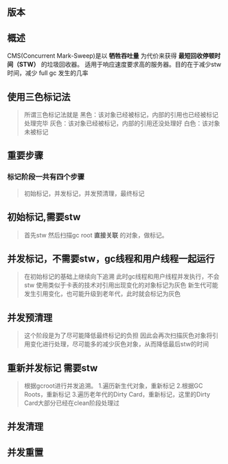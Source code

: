 ## 版本
## 概述
CMS(Concurrent Mark-Sweep)是以 **牺牲吞吐量** 为代价来获得 **最短回收停顿时间（STW）** 的垃圾回收器。
适用于响应速度要求高的服务器。目的在于减少stw时间，减少 full gc 发生的几率

## 使用三色标记法
>所谓三色标记法就是
黑色：该对象已经被标记，内部的引用也已经被标记处理完毕
灰色：该对象已经被标记，内部的引用还没处理好
白色：该对象未被标记




## 重要步骤
### 标记阶段一共有四个步骤
> 初始标记，并发标记，并发预清理，最终标记

## 初始标记,需要stw
>首先stw
然后扫描gc root **直接关联** 的对象，做标记。

## 并发标记，不需要stw，gc线程和用户线程一起运行
> 在初始标记的基础上继续向下追溯
此时gc线程和用户线程并发执行，不会stw
使用类似于卡表的技术对引用出现变化的对象标记为灰色
新生代可能发生引用变化，也可能升级到老年代，此时就会标记为灰色

## 并发预清理
>这个阶段是为了尽可能降低最终标记的负担
因此会再次扫描灰色对象将引用变化进行处理，尽可能多的减少灰色对象，从而降低最后stw的时间


## 重新并发标记 需要stw
> 根据gcroot进行并发追溯。
1.遍历新生代对象，重新标记
2.根据GC Roots，重新标记
3.遍历老年代的Dirty Card，重新标记，这里的Dirty Card大部分已经在clean阶段处理过

## 并发清理
## 并发重置
